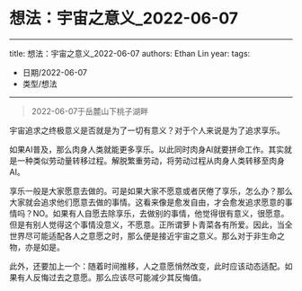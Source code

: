 
# 想法：宇宙之意义_2022-06-07


---
title: 想法：宇宙之意义_2022-06-07
authors: Ethan Lin
year:
tags:
  - 日期/2022-06-07 
  - 类型/想法 
---





> 2022-06-07于岳麓山下桃子湖畔

宇宙追求之终极意义是否就是为了一切有意义？对于个人来说是为了追求享乐。

如果AI普及，那么肉身人类就能更多享乐。以此同时肉身AI就要拼命工作。其实就是一种类似劳动量转移过程。解脱繁重劳动，将劳动过程从肉身人类转移至肉身AI。

享乐一般是大家愿意去做的。可是如果大家不愿意或者厌倦了享乐，怎么办？那么大家就会追求他们愿意去做的事情。这看来像是愈发自由，才会愈发追求愿意的事情吗？NO。如果有人自愿去除享乐，去做别的事情，他觉得很有意义，很愿意。但是有别人觉得这个事情没意义，不愿意。正所谓萝卜青菜各有所爱。因此，当全世界尽可能适配各人之意愿之时，那么便是接近宇宙之意义。那么对于非生命之物，亦是如是。

此外，还要加上一个：随着时间推移，人之意愿悄然改变，此时应该动态适配。如果有人反悔过去之意愿。那么应该尽可能减少其反悔值。